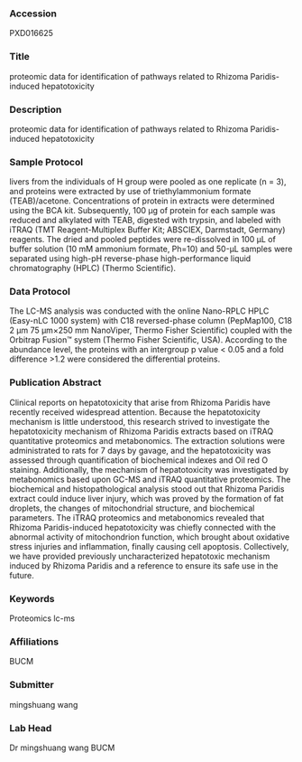### Accession
PXD016625

### Title
proteomic data for identification of pathways related to Rhizoma Paridis-induced hepatotoxicity

### Description
proteomic data for identification of pathways related to Rhizoma Paridis-induced hepatotoxicity

### Sample Protocol
livers from the individuals of H group were pooled as one replicate (n = 3), and proteins were extracted by use of triethylammonium formate (TEAB)/acetone. Concentrations of protein in extracts were determined using the BCA kit. Subsequently, 100 μg of protein for each sample was reduced and alkylated with TEAB, digested with trypsin, and labeled with iTRAQ (TMT Reagent-Multiplex Buffer Kit; ABSCIEX, Darmstadt, Germany) reagents. The dried and pooled peptides were re-dissolved in 100 μL of buffer solution (10 mM ammonium formate, Ph=10) and 50-μL samples were separated using high-pH reverse-phase high-performance liquid chromatography (HPLC) (Thermo Scientific).

### Data Protocol
The LC-MS analysis was conducted with the online Nano-RPLC HPLC (Easy-nLC 1000 system) with C18 reversed-phase column (PepMap100, C18 2 μm 75 μm×250 mm NanoViper, Thermo Fisher Scientific) coupled with the Orbitrap Fusion™ system (Thermo Fisher Scientific, USA). According to the abundance level, the proteins with an intergroup p value < 0.05 and a fold difference >1.2 were considered the differential proteins.

### Publication Abstract
Clinical reports on hepatotoxicity that arise from Rhizoma Paridis have recently received widespread attention. Because the hepatotoxicity mechanism is little understood, this research strived to investigate the hepatotoxicity mechanism of Rhizoma Paridis extracts based on iTRAQ quantitative proteomics and metabonomics. The extraction solutions were administrated to rats for 7 days by gavage, and the hepatotoxicity was assessed through quantification of biochemical indexes and Oil red O staining. Additionally, the mechanism of hepatotoxicity was investigated by metabonomics based upon GC-MS and iTRAQ quantitative proteomics. The biochemical and histopathological analysis stood out that Rhizoma Paridis extract could induce liver injury, which was proved by the formation of fat droplets, the changes of mitochondrial structure, and biochemical parameters. The iTRAQ proteomics and metabonomics revealed that Rhizoma Paridis-induced hepatotoxicity was chiefly connected with the abnormal activity of mitochondrion function, which brought about oxidative stress injuries and inflammation, finally causing cell apoptosis. Collectively, we have provided previously uncharacterized hepatotoxic mechanism induced by Rhizoma Paridis and a reference to ensure its safe use in the future.

### Keywords
Proteomics lc-ms

### Affiliations
BUCM

### Submitter
mingshuang wang

### Lab Head
Dr mingshuang wang
BUCM


